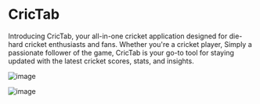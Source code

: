 # CricTab
Introducing CricTab, your all-in-one cricket application designed for die-hard cricket enthusiasts and fans. Whether you're a cricket player, Simply a passionate follower of the game, CricTab is your go-to tool for staying updated with the latest cricket scores, stats, and insights.

![image](https://github.com/Amanpan19/CricTab/assets/120437937/b3e830f6-8fe0-4f3b-9371-d0a2e43654fc)

![image](https://github.com/Amanpan19/CricTab/assets/120437937/039deb7f-b7a2-4fde-bf0e-69c9947a4f00)
